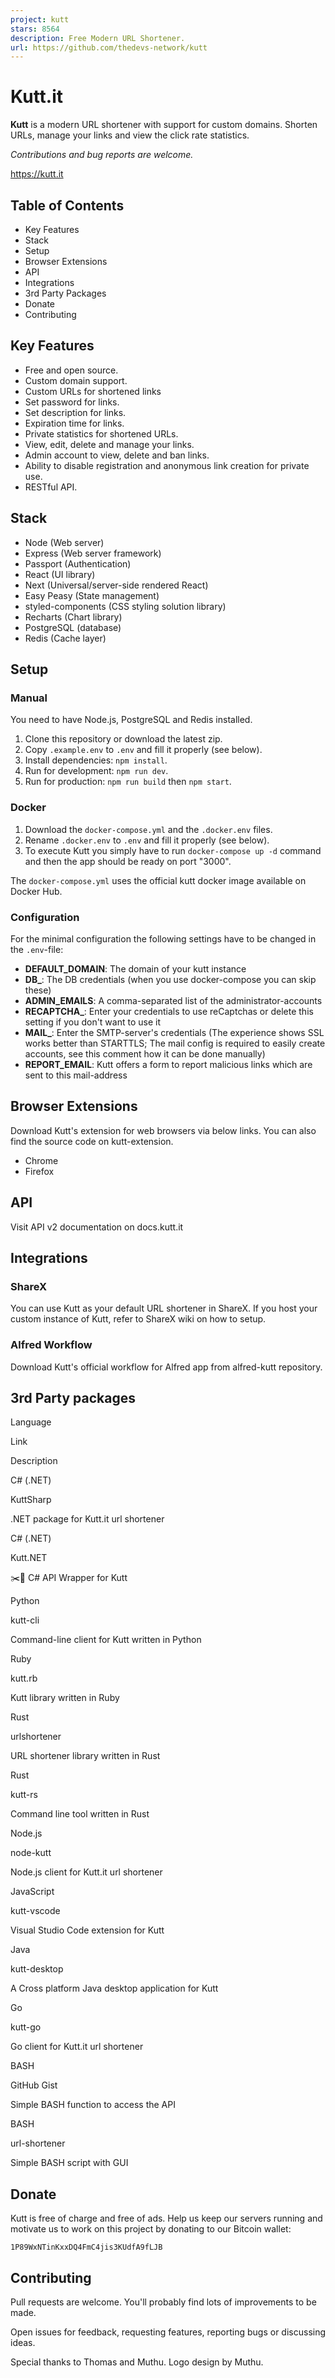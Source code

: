 ```yaml
---
project: kutt
stars: 8564
description: Free Modern URL Shortener.
url: https://github.com/thedevs-network/kutt
---
```


Kutt.it
=======

**Kutt** is a modern URL shortener with support for custom domains. Shorten URLs, manage your links and view the click rate statistics.

_Contributions and bug reports are welcome._

https://kutt.it

Table of Contents
-----------------

-   Key Features
-   Stack
-   Setup
-   Browser Extensions
-   API
-   Integrations
-   3rd Party Packages
-   Donate
-   Contributing

Key Features
------------

-   Free and open source.
-   Custom domain support.
-   Custom URLs for shortened links
-   Set password for links.
-   Set description for links.
-   Expiration time for links.
-   Private statistics for shortened URLs.
-   View, edit, delete and manage your links.
-   Admin account to view, delete and ban links.
-   Ability to disable registration and anonymous link creation for private use.
-   RESTful API.

Stack
-----

-   Node (Web server)
-   Express (Web server framework)
-   Passport (Authentication)
-   React (UI library)
-   Next (Universal/server-side rendered React)
-   Easy Peasy (State management)
-   styled-components (CSS styling solution library)
-   Recharts (Chart library)
-   PostgreSQL (database)
-   Redis (Cache layer)

Setup
-----

### Manual

You need to have Node.js, PostgreSQL and Redis installed.

1.  Clone this repository or download the latest zip.
2.  Copy `.example.env` to `.env` and fill it properly (see below).
3.  Install dependencies: `npm install`.
4.  Run for development: `npm run dev`.
5.  Run for production: `npm run build` then `npm start`.

### Docker

1.  Download the `docker-compose.yml` and the `.docker.env` files.
2.  Rename `.docker.env` to `.env` and fill it properly (see below).
3.  To execute Kutt you simply have to run `docker-compose up -d` command and then the app should be ready on port "3000".

The `docker-compose.yml` uses the official kutt docker image available on Docker Hub.

### Configuration

For the minimal configuration the following settings have to be changed in the `.env`\-file:

-   **DEFAULT\_DOMAIN**: The domain of your kutt instance
-   **DB\_**: The DB credentials (when you use docker-compose you can skip these)
-   **ADMIN\_EMAILS**: A comma-separated list of the administrator-accounts
-   **RECAPTCHA\_**: Enter your credentials to use reCaptchas or delete this setting if you don't want to use it
-   **MAIL\_**: Enter the SMTP-server's credentials (The experience shows SSL works better than STARTTLS; The mail config is required to easily create accounts, see this comment how it can be done manually)
-   **REPORT\_EMAIL**: Kutt offers a form to report malicious links which are sent to this mail-address

Browser Extensions
------------------

Download Kutt's extension for web browsers via below links. You can also find the source code on kutt-extension.

-   Chrome
-   Firefox

API
---

Visit API v2 documentation on docs.kutt.it

Integrations
------------

### ShareX

You can use Kutt as your default URL shortener in ShareX. If you host your custom instance of Kutt, refer to ShareX wiki on how to setup.

### Alfred Workflow

Download Kutt's official workflow for Alfred app from alfred-kutt repository.

3rd Party packages
------------------

Language

Link

Description

C# (.NET)

KuttSharp

.NET package for Kutt.it url shortener

C# (.NET)

Kutt.NET

✂️🔗 C# API Wrapper for Kutt

Python

kutt-cli

Command-line client for Kutt written in Python

Ruby

kutt.rb

Kutt library written in Ruby

Rust

urlshortener

URL shortener library written in Rust

Rust

kutt-rs

Command line tool written in Rust

Node.js

node-kutt

Node.js client for Kutt.it url shortener

JavaScript

kutt-vscode

Visual Studio Code extension for Kutt

Java

kutt-desktop

A Cross platform Java desktop application for Kutt

Go

kutt-go

Go client for Kutt.it url shortener

BASH

GitHub Gist

Simple BASH function to access the API

BASH

url-shortener

Simple BASH script with GUI

Donate
------

Kutt is free of charge and free of ads. Help us keep our servers running and motivate us to work on this project by donating to our Bitcoin wallet:

```
1P89WxNTinKxxDQ4FmC4jis3KUdfA9fLJB
```

Contributing
------------

Pull requests are welcome. You'll probably find lots of improvements to be made.

Open issues for feedback, requesting features, reporting bugs or discussing ideas.

Special thanks to Thomas and Muthu. Logo design by Muthu.
